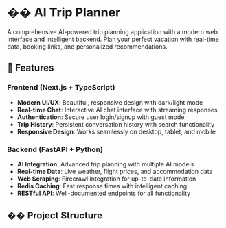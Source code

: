 # �� AI Trip Planner

A comprehensive AI-powered trip planning application with a modern web interface and intelligent backend. Plan your perfect vacation with real-time data, booking links, and personalized recommendations.

## 🚀 Features

### Frontend (Next.js + TypeScript)
- **Modern UI/UX**: Beautiful, responsive design with dark/light mode
- **Real-time Chat**: Interactive AI chat interface with streaming responses
- **Authentication**: Secure user login/signup with guest mode
- **Trip History**: Persistent conversation history with search functionality
- **Responsive Design**: Works seamlessly on desktop, tablet, and mobile

### Backend (FastAPI + Python)
- **AI Integration**: Advanced trip planning with multiple AI models
- **Real-time Data**: Live weather, flight prices, and accommodation data
- **Web Scraping**: Firecrawl integration for up-to-date information
- **Redis Caching**: Fast response times with intelligent caching
- **RESTful API**: Well-documented endpoints for all functionality

## ��️ Project Structure
